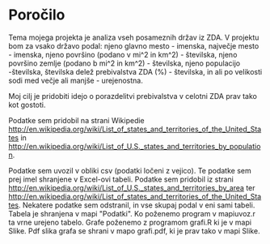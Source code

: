 # Poročilo

Tema mojega projekta je analiza vseh posameznih držav iz ZDA. V projektu bom za vsako državo podal: njeno glavno mesto - imenska, največje mesto - imenska, njeno površino (podano v mi^2 in km^2) - številska, njeno površino zemlje (podano b mi^2 in km^2) - številska, njeno populacijo -številska, številska delež prebivalstva ZDA (%) - številska, in ali po velikosti sodi med večje ali manjše - urejenostna.

Moj cilj je pridobiti idejo o porazdelitvi prebivalstva v celotni ZDA prav tako kot gostoti.

Podatke sem pridobil na strani Wikipedie http://en.wikipedia.org/wiki/List_of_states_and_territories_of_the_United_States in http://en.wikipedia.org/wiki/List_of_U.S._states_and_territories_by_population.

Podatke sem uvozil v obliki csv (podatki ločeni z vejico). Te podatke sem prej imel shranjene v Excel-ovi tabeli. Podatke sem 
pridobil iz strani http://en.wikipedia.org/wiki/List_of_U.S._states_and_territories_by_area ter 
http://en.wikipedia.org/wiki/List_of_states_and_territories_of_the_United_States. Nekatere podatke sem odstranil, 
in vse skupaj podal v eni sami tabeli. Tabela je shranjena v mapi "Podatki".
Ko poženemo program v mapiuvoz.r ta vrne urejeno tabelo.
Grafe poženemo z programom grafi.R ki je v mapi Slike. Pdf slika grafa se shrani v mapo
grafi.pdf,  ki je prav tako v mapi Slike.
